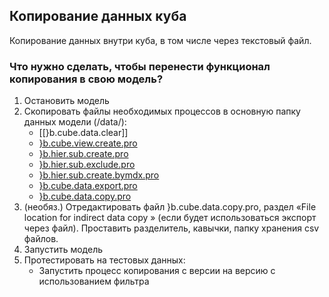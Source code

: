 ## Копирование данных куба

Копирование данных внутри куба, в том числе через текстовый файл.

### Что нужно сделать, чтобы перенести функционал копирования в свою модель?

1.  Остановить модель
2.  Скопировать файлы необходимых процессов в основную папку данных модели (/data/):
    - [[}b.cube.data.clear]]
    - [}b.cube.view.create.pro](/wiki/}b.cube.view.create)
    - [}b.hier.sub.create.pro](/wiki/}b.hier.sub.create)
    - [}b.hier.sub.exclude.pro](/wiki/}b.hier.sub.exclude)
    - [}b.hier.sub.create.bymdx.pro](/wiki/}b.hier.sub.create.bymdx)
    - [}b.cube.data.export.pro](/wiki/}b.cube.data.export)
    - [}b.cube.data.copy.pro](/wiki/}b.cube.data.copy)
3.  (необяз.) Отредактировать файл }b.cube.data.copy.pro, раздел «File location for indirect data copy » (если будет использоваться экспорт через файл). Проставить разделитель, кавычки, папку хранения csv файлов.
4.  Запустить модель
5.  Протестировать на тестовых данных:
    - Запустить процесс копирования с версии на версию с использованием фильтра

